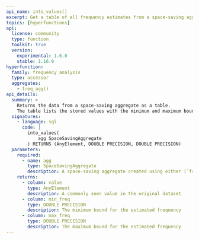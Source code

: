 ```yaml
---
api_name: into_values()
excerpt: Get a table of all frequency estimates from a space-saving aggregate
topics: [hyperfunctions]
api:
  license: community
  type: function
  toolkit: true
  version:
    experimental: 1.6.0
    stable: 1.16.0
hyperfunction:
  family: frequency analysis
  type: accessor
  aggregates:
    - freq_agg()
api_details:
  summary: >
    Returns the data from a space-saving aggregate as a table.
    The table lists the stored values with the minimum and maximum bounds for their estimated frequencies.
  signatures:
    - language: sql
      code: |
        into_values(
            agg SpaceSavingAggregate
        ) RETURNS (AnyElement, DOUBLE PRECISION, DOUBLE PRECISION)
  parameters:
    required:
      - name: agg
        type: SpaceSavingAggregate
        description: A space-saving aggregate created using either [`freq_agg`](#freq_agg) or [`mcv_agg`](#mcv_agg)
    returns:
      - column: value
        type: AnyElement
        description: A commonly seen value in the original dataset
      - column: min_freq
        type: DOUBLE PRECISION
        description: The minimum bound for the estimated frequency
      - column: max_freq
        type: DOUBLE PRECISION
        description: The maximum bound for the estimated frequency
---
```

